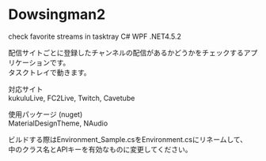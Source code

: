 # Dowsingman2
check favorite streams in tasktray C# WPF .NET4.5.2

配信サイトごとに登録したチャンネルの配信があるかどうかをチェックするアプリケーションです。<br>
タスクトレイで動きます。

対応サイト<br>
kukuluLive, FC2Live, Twitch, Cavetube

使用パッケージ (nuget)<br>
MaterialDesignTheme, NAudio

ビルドする際はEnvironment_Sample.csをEnvironment.csにリネームして、<br>
中のクラス名とAPIキーを有効なものに変更してください。
